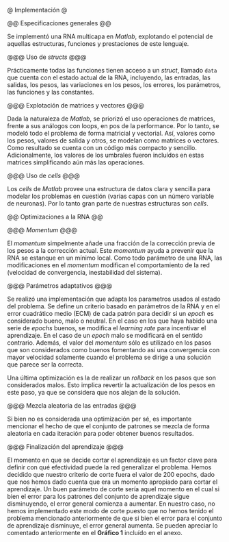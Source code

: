 @ Implementación @

@@ Especificaciones generales @@

Se implementó una RNA multicapa en *Matlab*, explotando el potencial de aquellas
estructuras, funciones y prestaciones de este lenguaje.

@@@ Uso de *structs* @@@

Prácticamente todas las funciones tienen acceso a un *struct*, llamado `data` que
cuenta con el estado actual de la RNA, incluyendo, las entradas, las salidas, los
pesos, las variaciones en los pesos, los errores, los parámetros, las funciones y
las constantes.

@@@ Explotación de matrices y vectores @@@

Dada la naturaleza de *Matlab*, se priorizó el uso operaciones de matrices, frente a
sus análogos con loops, en pos de la performance. Por lo tanto, se modeló todo el
problema de forma matricial y vectorial. Así, valores como los pesos, valores de salida
y otros, se modelan como matrices o vectores. Como resultado se cuenta con un código más
compacto y sencillo. Adicionalmente, los valores de los umbrales fueron incluídos
en estas matrices simplificando aún más las operaciones.

@@@ Uso de *cells* @@@

Los *cells* de *Matlab* provee una estructura de datos clara y sencilla para modelar
los problemas en cuestión (varias capas con un número variable de neuronas). Por lo
tanto gran parte de nuestras estructuras son *cells*.

@@ Optimizaciones a la RNA @@

@@@ *Momentum* @@@

El *momentum* simpelmente añade una fracción de la corrección previa de los pesos a la
corrección actual. Este *momentum* ayuda a prevenir que la RNA se estanque en un mínimo
local. Como todo parámetro de una RNA, las modificaciones en el *momentum* modifican el
comportamiento de la red (velocidad de convergencia, inestabilidad del sistema).

@@@ Parámetros adaptativos @@@

Se realizó una implementación que adapta los parametros usados al estado del problema.
Se define un criterio basado en parámetros de la RNA y en el error cuadrático medio (ECM)
de cada patrón para decidir si un *epoch* es considerado bueno, malo o neutral.
En el caso en los que haya habido una serie de *epochs* buenos, se modifica el
*learning rate* para incentivar el aprendizaje. En el caso de un *epoch* malo se
modificará en el sentido contrario. Además, el valor del *momentum* sólo es utilizado
en los pasos que son considerados como buenos fomentando así una convergencia con mayor
velocidad solamente cuando el problema se dirige a una solución que parece ser la
correcta.

Una última optimización es la de realizar un *rollback* en los pasos que son considerados
malos. Esto implica revertir la actualización de los pesos en este paso, ya que se considera
que nos alejan de la solución.

@@@ Mezcla aleatoria de las entradas @@@

Si bien no es considerada una optimización per sé, es importante mencionar el hecho de que
el conjunto de patrones se mezcla de forma aleatoria en cada iteración para poder obtener
buenos resultados.

@@@ Finalización del aprendizaje @@@

El momento en que se decide cortar el aprendizaje es un factor clave para definir con qué
efectividad puede la red generalizar el problema.
Hemos decidido que nuestro criterio de corte fuera el valor de 200 epochs, dado que nos
hemos dado cuenta que era un momento apropiado para cortar el aprendizaje.
Un buen parámetro de corte sería aquel momento en el cual si bien el error para los patrones
del conjunto de aprendizaje sigue disminuyendo, el error general comienza a aumentar.
En nuestro caso, no hemos implementado este modo de corte puesto que no hemos tenido el problema
mencionado anteriormente de que si bien el error para el conjunto de aprendizaje disminuye,
el error general aumenta.
Se pueden apreciar lo comentado anteriormente en el **Gráfico 1** incluído en el anexo.

